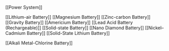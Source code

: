 [[Power System]]

[[Lithium-air Battery]]
[[Magnesium Battery]]
[[Zinc-carbon Battery]]
[[Gravity Battery]]
[[Americium Battery]]
[[Lead Acid Battery (Rechargeable)]]
[[Solid-state Battery]]
[[Nano Diamond Battery]]
[[Nickel–Cadmium Battery]]
[[Solid-State Lithium Battery]]

[[Alkali Metal-Chlorine Battery]]